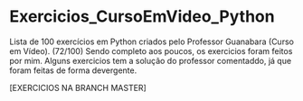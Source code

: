 # Exercicios_CursoEmVideo_Python
Lista de 100 exercícios em Python criados pelo Professor Guanabara (Curso em Vídeo).
(72/100)
Sendo completo aos poucos, os exercicios foram feitos por mim. Alguns exercicios tem a solução do professor comentaddo, já que foram feitas de forma devergente.

[EXERCICIOS NA BRANCH MASTER]
